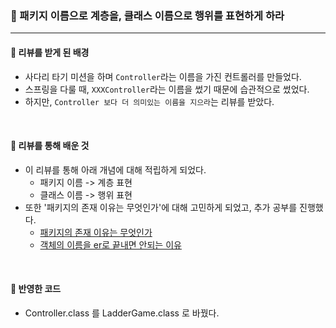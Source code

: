 ### 🔶 패키지 이름으로 계층을, 클래스 이름으로 행위를 표현하게 하라

---

#### 🔸 리뷰를 받게 된 배경 

- 사다리 타기 미션을 하며 `Controller`라는 이름을 가진 컨트롤러를 만들었다.
- 스프링을 다룰 때, `XXXController`라는 이름을 썼기 때문에 습관적으로 썼었다.
- 하지만, `Controller 보다 더 의미있는 이름을 지으라`는 리뷰를 받았다.

<br>

#### 🔸 리뷰를 통해 배운 것

- 이 리뷰를 통해 아래 개념에 대해 적립하게 되었다.
  - 패키지 이름 -> 계층 표현
  - 클래스 이름 -> 행위 표현
- 또한 '패키지의 존재 이유는 무엇인가'에 대해 고민하게 되었고, 추가 공부를 진행했다.
  - [패키지의 존재 이유는 무엇인가]()
  - [객체의 이름을 er로 끝내면 안되는 이유]()

<br>

#### 🔸 반영한 코드
- Controller.class 를 LadderGame.class 로 바꿨다.
